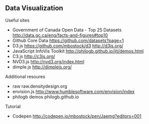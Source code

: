 Data Visualization
------------------

Useful sites

  * Government of Canada Open Data - Top 25 Datasets
http://data.gc.ca/eng/facts-and-figures#top10
  * Github Core Data
https://github.com/datasets?page=1
  * D3.js
https://github.com/mbostock/d3
http://d3js.org/
  * JavaScript InfoVis Toolkit
http://philogb.github.io/jit/demos.html
  * C3.js
http://c3js.org/
  * NVD3.js
http://nvd3.org/index.html
  * dimple.js
http://dimplejs.org/

Additional resoures

  * raw raw.densitydesign.org
  * envision.js http://www.humblesoftware.com/envision/index
  * philogb demos philogb.github.io

Tutorial

  * Codepen http://codepen.io/mbostock/pen/Jaemg?editors=001

  
